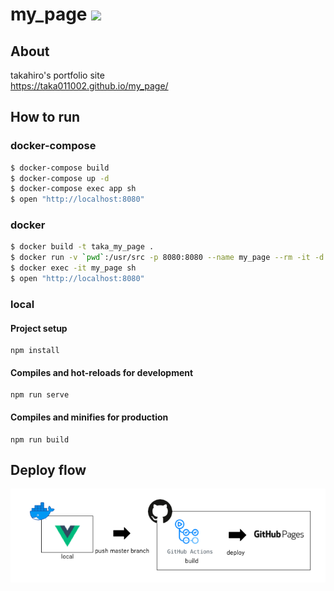 # my_page ![](https://github.com/taka011002/my_page/workflows/production-deploy/badge.svg)

## About
takahiro's portfolio site  
https://taka011002.github.io/my_page/

## How to run

### docker-compose 
```bash
$ docker-compose build
$ docker-compose up -d
$ docker-compose exec app sh
$ open "http://localhost:8080"
```

### docker
```bash
$ docker build -t taka_my_page .
$ docker run -v `pwd`:/usr/src -p 8080:8080 --name my_page --rm -it -d taka_my_page
$ docker exec -it my_page sh
$ open "http://localhost:8080"
```

### local

#### Project setup
```
npm install
```

#### Compiles and hot-reloads for development
```
npm run serve
```

#### Compiles and minifies for production
```
npm run build
```

## Deploy flow
![deploy_flow](deploy_flow.png)